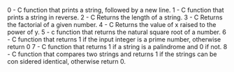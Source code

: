  
0 - C function that prints a string, followed by a new line.
1 - C function that prints a string in reverse.
2 - C Returns the length of a string. 
3 - C Returns the factorial of a given number.
4 - C Returns the value of x raised to the power of y.
5 - c function that returns the natural square root of a number.
6 - C function that returns 1 if the input integer is a prime number, otherwise 	return 0
7 - C function that returns 1 if a string is a palindrome and 0 if not.
8 - C function that compares two strings and returns 1 if the strings can be con	sidered identical, otherwise return 0.

